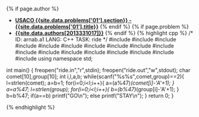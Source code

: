 <a name="2013331017.01"></a>

{% if page.author %}
- **[USACO {{site.data.problems['01'].section}} - {{site.data.problems['01'].title}}]({{site.baseurl}}/problem/01)**
{% endif %}
{% if page.problem %}
- **[{{site.data.authors[2013331017]}}]({{site.baseurl}}/author/2013331017)**
{% endif %}
{% highlight cpp %}
/*
ID: arnab.a1
LANG: C++
TASK: ride
*/
#include<cstdio>
#include<sstream>
#include<cstdlib>
#include<cctype>
#include<cmath>
#include<algorithm>
#include<set>
#include<queue>
#include<stack>
#include<list>
#include<iostream>
#include<fstream>
#include<numeric>
#include<string>
#include<vector>
#include<cstring>
#include<map>
#include<iterator>
using namespace std;

int main()
{
    freopen("ride.in","r",stdin);
    freopen("ride.out","w",stdout);
    char comet[10],group[10];
    int i,l,a,b;
    while(scanf("%s%s",comet,group)==2){
        l=strlen(comet);
        a=b=1;
        for(i=0;i<l;i++){
            a=(a%47)*(comet[i]-'A'+1);
        }
        a=a%47;
        l=strlen(group);
        for(i=0;i<l;i++){
            b=(b%47)*(group[i]-'A'+1);
        }
        b=b%47;
        if(a==b) printf("GO\n");
        else printf("STAY\n");
    }
	return 0;
}

{% endhighlight %}